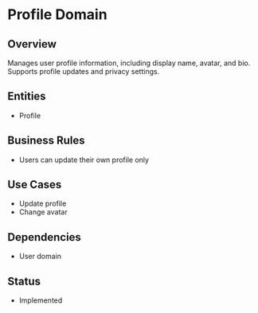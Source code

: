 # Profile Domain

## Overview
Manages user profile information, including display name, avatar, and bio. Supports profile updates and privacy settings.

## Entities
- Profile

## Business Rules
- Users can update their own profile only

## Use Cases
- Update profile
- Change avatar

## Dependencies
- User domain

## Status
- Implemented
